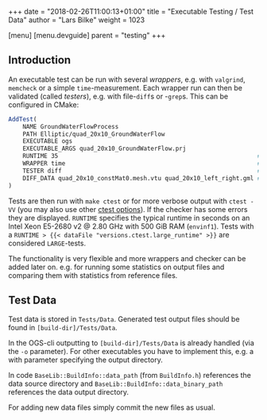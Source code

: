 +++
date = "2018-02-26T11:00:13+01:00"
title = "Executable Testing / Test Data"
author = "Lars Bilke"
weight = 1023

[menu]
  [menu.devguide]
    parent = "testing"
+++

## Introduction

An executable test can be run with several *wrappers*, e.g. with `valgrind`, `memcheck` or a simple `time`-measurement. Each wrapper run can then be validated (called *testers*), e.g. with file-`diff`s or -`grep`s. This can be configured in CMake:

```cmake
AddTest(
    NAME GroundWaterFlowProcess
    PATH Elliptic/quad_20x10_GroundWaterFlow
    EXECUTABLE ogs
    EXECUTABLE_ARGS quad_20x10_GroundWaterFlow.prj
    RUNTIME 35                                                        # optional
    WRAPPER time                                                      # optional
    TESTER diff                                                       # optional
    DIFF_DATA quad_20x10_constMat0.mesh.vtu quad_20x10_left_right.gml # optional
)
```

Tests are then run with `make ctest` or for more verbose output with `ctest -VV` (you may also use other [ctest options](https://cmake.org/cmake/help/v3.4/manual/ctest.1.html)). If the checker has some errors they are displayed. `RUNTIME` specifies the typical runtime in seconds on an Intel Xeon E5-2680 v2 @ 2.80 GHz with 500 GiB RAM (`envinf1`). Tests with a `RUNTIME > {{< dataFile "versions.ctest.large_runtime" >}}` are considered `LARGE`-tests.

The functionality is very flexible and more wrappers and checker can be added later on. e.g. for running some statistics on output files and comparing them with statistics from reference files.

## Test Data

Test data is stored in `Tests/Data`. Generated test output files should be found in `[build-dir]/Tests/Data`.

In the OGS-cli outputting to `[build-dir]/Tests/Data` is already handled (via the `-o` parameter). For other executables you have to implement this, e.g. a with parameter specifying the output directory.

In code `BaseLib::BuildInfo::data_path` (from `BuildInfo.h`) references the data source directory and `BaseLib::BuildInfo::data_binary_path` references the data output directory.

For adding new data files simply commit the new files as usual.
